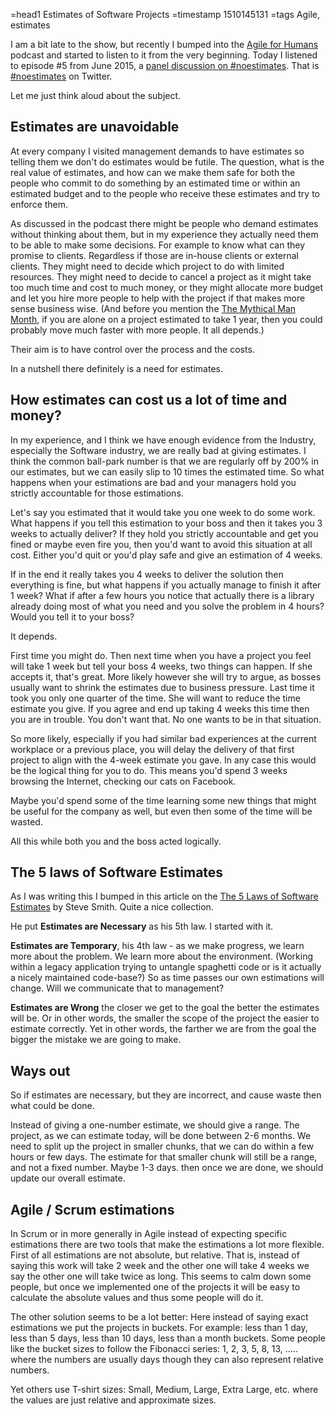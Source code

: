 =head1 Estimates of Software Projects
=timestamp 1510145131
=tags Agile, estimates



I am a bit late to the show, but recently I bumped into the <a href="https://ryanripley.com/agile-for-humans/">Agile for Humans</a> podcast and started to listen to it from the very beginning. Today I listened to episode #5 from June 2015, a <a href="https://ryanripley.com/005-agile-for-humans/">panel discussion on #noestimates</a>. That is <a href="https://twitter.com/hashtag/NoEstimates">#noestimates</a> on Twitter.

Let me just think aloud about the subject.



<h2>Estimates are unavoidable</h2>

At every company I visited management demands to have estimates so telling them we don't do estimates would be futile. The question, what is the real value of estimates, and how can we make them safe for both the people who commit to do something by an estimated time or within an estimated budget and to the people who receive these estimates and try to enforce them.

As discussed in the podcast there might be people who demand estimates without thinking about them, but in my experience they actually need them to be able to make some decisions. For example to know what can they promise to clients. Regardless if those are in-house clients or external clients. They might need to decide which project to do with limited resources. They might need to decide to cancel a project as it might take too much time and cost to much money, or they might allocate more budget and let you hire more people to help with the project if that makes more sense business wise. (And before you mention the <a href="https://www.amazon.com/Mythical-Man-Month-Software-Engineering-Anniversary/dp/0201835959?tag=szabgab">The Mythical Man Month</a>, if you are alone on a project estimated to take 1 year, then you could probably move much faster with more people. It all depends.)

Their aim is to have control over the process and the costs.

In a nutshell there definitely is a need for estimates.

<h2>How estimates can cost us a lot of time and money?</h2>

In my experience, and I think we have enough evidence from the Industry, especially the Software industry, we are really bad at giving estimates. I think the common ball-park number is that we are regularly off by 200% in our estimates, but we can easily slip to 10 times the estimated time. So what happens when your estimations are bad and your managers hold you strictly accountable for those estimations.

Let's say you estimated that it would take you one week to do some work. What happens if you tell this estimation to your boss and then it takes you 3 weeks to actually deliver? If they hold you strictly accountable and get you fined or maybe even fire you, then you'd want to avoid this situation at all cost. Either you'd quit or you'd play safe and give an estimation of 4 weeks.

If in the end it really takes you 4 weeks to deliver the solution then everything is fine, but what happens if you actually manage to finish it after 1 week? What if after a few hours you notice that actually there is a library already doing most of what you need and you solve the problem in 4 hours? Would you tell it to your boss?

It depends.

First time you might do. Then next time when you have a project you feel will take 1 week but tell your boss 4 weeks, two things can happen. If she accepts it, that's great. More likely however she will try to argue, as bosses usually want to shrink the estimates due to business pressure. Last time it took you only one quarter of the time. She will want to reduce the time estimate you give. If you agree and end up taking 4 weeks this time then you are in trouble. You don't want that. No one wants to be in that situation.

So more likely, especially if you had similar bad experiences at the current workplace or a previous place, you will delay the delivery of that first project to align with the 4-week estimate you gave. In any case this would be the logical thing for you to do. This means you'd spend 3 weeks browsing the Internet, checking our cats on Facebook.

Maybe you'd spend some of the time learning some new things that might be useful for the company as well, but even then some of the time will be wasted.

All this while both you and the boss acted logically.

<h2>The 5 laws of Software Estimates</h2>

As I was writing this I bumped in this article on the <a href="https://ardalis.com/5-laws-of-software-estimates">The 5 Laws of Software Estimates</a> by Steve Smith. Quite a nice collection. 

He put <b>Estimates are Necessary</b> as his 5th law. I started with it.

<b>Estimates are Temporary</b>, his 4th law - as we make progress, we learn more about the problem. We learn more about the environment. (Working within a legacy application trying to untangle spaghetti code or is it actually a nicely maintained code-base?) So as time passes our own estimations will change. Will we communicate that to management?

<b>Estimates are Wrong</b> the closer we get to the goal the better the estimates will be. Or in other words, the smaller the scope of the project the easier to estimate correctly. Yet in other words, the farther we are from the goal the bigger the mistake we are going to make.

<h2>Ways out</h2>

So if estimates are necessary, but they are incorrect, and cause waste then what could be done.

Instead of giving a one-number estimate, we should give a range. The project, as we can estimate today, will be done between 2-6 months.
We need to split up the project in smaller chunks, that we can do within a few hours or few days. The estimate for that smaller chunk will still be a range, and not a fixed number. Maybe 1-3 days. then once we are done, we should update our overall estimate.

<h2>Agile / Scrum estimations</h2>

In Scrum or in more generally in Agile instead of expecting specific estimations there are two tools that make the estimations a lot more flexible.
First of all estimations are not absolute, but relative. That is, instead of saying this work will take 2 week and the other one will take 4 weeks we say the other one will take twice as long. This seems to calm down some people, but once we implemented one of the projects it will be easy to calculate the absolute values and thus some people will do it. 

The other solution seems to be a lot better: Here instead of saying exact estimations we put the projects in buckets. For example:
less than 1 day, less than 5 days, less than 10 days, less than a month buckets. Some people like the bucket sizes to follow the Fibonacci series:
1, 2, 3, 5, 8, 13, ..... where the numbers are usually days though they can also represent relative numbers.

Yet others use T-shirt sizes: Small, Medium, Large, Extra Large, etc. where the values are just relative and approximate sizes.


